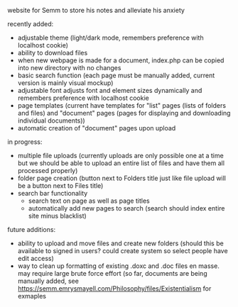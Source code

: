 website for Semm to store his notes and alleviate his anxiety

recently added:
- adjustable theme (light/dark mode, remembers preference with localhost cookie)
- ability to download files
- when new webpage is made for a document, index.php can be copied into new directory with no changes
- basic search function (each page must be manually added, current version is mainly visual mockup)
- adjustable font adjusts font and element sizes dynamically and remembers preference with localhost cookie
- page templates (current have templates for "list" pages (lists of folders and files) and "document" pages (pages for displaying and downloading individual documents))
- automatic creation of "document" pages upon upload

in progress:
- multiple file uploads (currently uploads are only possible one at a time but we should be able to upload an entire list of files and have them all processed properly)
- folder page creation (button next to Folders title just like file upload will be a button next to Files title)
- search bar functionality
  - search text on page as well as page titles
  - automatically add new pages to search (search should index entire site minus blacklist)

future additions:
- ability to upload and move files and create new folders (should this be available to signed in users? could create system so select people have edit access)
- way to clean up formatting of existing .doxc and .doc files en masse. may require large brute force effort (so far, documents are being manually added, see https://semm.emrysmayell.com/Philosophy/files/Existentialism for exmaples
